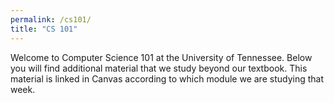 ```yaml
---
permalink: /cs101/
title: "CS 101"
---
```


Welcome to Computer Science 101 at the University of Tennessee. Below you will find additional material that we study beyond our textbook. This material is linked in Canvas according to which module we are studying that week.